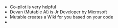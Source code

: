 
- Co-pilot is very helpful
- Devan (Mutable AI) is Jr Developer by Microsoft
- Mutable creates a Wiki for you based on your code
- 
<!--stackedit_data:
eyJoaXN0b3J5IjpbLTE3MDM0NDkxOTMsNjMyMTg3NDczLDQ5Nz
gxODgxMF19
-->